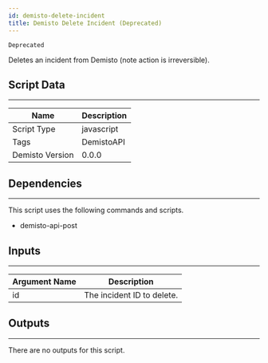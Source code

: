 ```yaml
---
id: demisto-delete-incident
title: Demisto Delete Incident (Deprecated)
---
```


`Deprecated`

Deletes an incident from Demisto (note action is irreversible).

## Script Data
---

| **Name** | **Description** |
| --- | --- |
| Script Type | javascript |
| Tags | DemistoAPI |
| Demisto Version | 0.0.0 |

## Dependencies
---
This script uses the following commands and scripts.
* demisto-api-post

## Inputs
---

| **Argument Name** | **Description** |
| --- | --- |
| id | The incident ID to delete. |

## Outputs
---
There are no outputs for this script.
